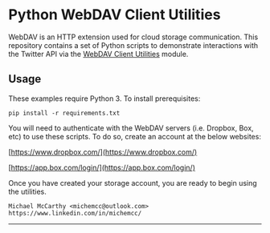 # Python WebDAV Client Utilities

WebDAV is an HTTP extension used for cloud storage communication. This repository contains a set of Python scripts to demonstrate interactions with the Twitter API via the [WebDAV Client Utilities](https://github.com/michemcc/webdav-client-utils) module.

## Usage

These examples require Python 3. To install prerequisites:

    pip install -r requirements.txt

You will need to authenticate with the WebDAV servers (i.e. Dropbox,
Box, etc) to use these scripts. To do so, create an account at the below websites:

[https://www.dropbox.com/](https://www.dropbox.com/)

[https://app.box.com/login/](https://app.box.com/login/)

Once you have created your storage account, you are ready to begin using the utilities.

    Michael McCarthy <michemcc@outlook.com>
    https://www.linkedin.com/in/michemcc/

------------------------------------------------------------------------
